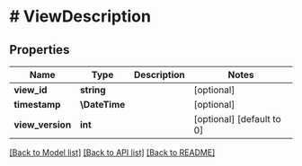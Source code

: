 # # ViewDescription

## Properties

Name | Type | Description | Notes
------------ | ------------- | ------------- | -------------
**view_id** | **string** |  | [optional]
**timestamp** | **\DateTime** |  | [optional]
**view_version** | **int** |  | [optional] [default to 0]

[[Back to Model list]](../../README.md#models) [[Back to API list]](../../README.md#endpoints) [[Back to README]](../../README.md)
